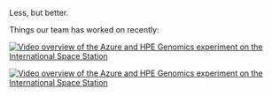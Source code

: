Less, but better.

Things our team has worked on recently:

[![Video overview of the Azure and HPE Genomics experiment on the International Space Station](http://img.youtube.com/vi/wZfIUkcgVxI/0.jpg)](https://www.youtube.com/watch?v=wZfIUkcgVxI "Genomics testing on the ISS with HPE Spaceborne Computer-2 and Azure")

[![Video overview of the Azure and HPE Genomics experiment on the International Space Station](http://img.youtube.com/vi/r-wMwGjO8yc/0.jpg)](https://www.youtube.com/watch?v=r-wMwGjO8yc "Genomics testing on the ISS with HPE Spaceborne Computer-2 and Azure")
